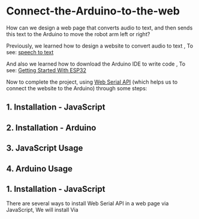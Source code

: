 # Connect-the-Arduino-to-the-web
How can we design a web page that converts audio to text, and then sends this text to the Arduino to move the robot arm left or right?

Previously, we learned how to design a website to convert audio to text , To see: [speech to text](https://github.com/alaserimaha/speech-to-text)

And also we learned how to download the Arduino IDE to write code , To see: [Getting Started With ESP32](https://github.com/alaserimaha/Getting-Started-With-ESP32)

Now to complete the project, using [Web Serial API](https://web.dev/serial/) (which helps us to connect the website to the Arduino) through some steps:

## 1. Installation - JavaScript
## 2. Installation - Arduino
## 3. JavaScript Usage
## 4. Arduino Usage

## 1. Installation - JavaScript
There are several ways to install Web Serial API in a web page via JavaScript,
We will install Via <script> tag

This is the easiest method to get you started immediately. Just include the script tag inside the <head> of your document and you're good to go:

    
       <script lang="text/javascript" src="https://unpkg.com/simple-web-serial@latest/dist/simple-serial.min.js"></script>

## 2. Installation - Arduino
    1- Open the Arduino IDE
    2- Open the Library Manager
    3- Enter "Simple Web Serial" in the search field
    4- Click on Simple Web Serial and hit the install button. 
After the download is complete, the Arduino is ready to use!

## 3. JavaScript Usage
We will add some command lines in the previous web page to open a connection between the Arduino and the web page and then we will send the events
### Connection start
To start connection, store an instance of it in a variable by calling its connect method:
    1- Open the Arduino IDE
    2- Open the Library Manager
    3- Enter "Simple Web Serial" in the search field
    4- Click on Simple Web Serial and hit the install button. 
After the download is complete, the Arduino is ready to use!
       const connection = SimpleSerial.connect();

    

    

